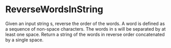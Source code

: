 # ReverseWordsInString
Given an input string s, reverse the order of the words.  A word is defined as a sequence of non-space characters. The words in s will be separated by at least one space.  Return a string of the words in reverse order concatenated by a single space.

